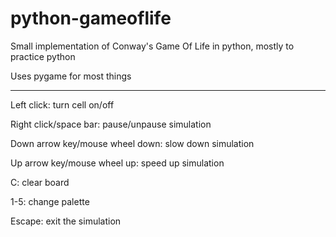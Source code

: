 # python-gameoflife
Small implementation of Conway's Game Of Life in python, mostly to practice python

Uses pygame for most things

---

Left click: turn cell on/off

Right click/space bar: pause/unpause simulation

Down arrow key/mouse wheel down: slow down simulation

Up arrow key/mouse wheel up: speed up simulation

C: clear board

1-5: change palette

Escape: exit the simulation
